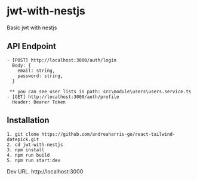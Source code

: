 # jwt-with-nestjs #
Basic jwt with nestjs

## API Endpoint
```
- [POST] http://localhost:3000/auth/login
  Body: {
    email: string,
    password: string,
  }

 ** you can see user lists in path: src\module\users\users.service.ts
- [GET] http://localhost:3000/auth/profile
  Header: Bearer Token
```

## Installation
```
1. git clone https://github.com/andreaharris-go/react-tailwind-datepick.git
2. cd jwt-with-nestjs
3. npm install
4. npm run build
5. npm run start:dev
```

Dev URL. http://localhost:3000
